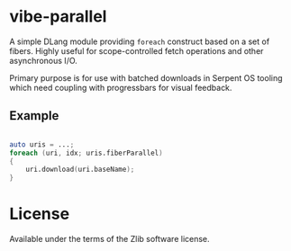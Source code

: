 # vibe-parallel

A simple DLang module providing `foreach` construct based on a set of fibers.
Highly useful for scope-controlled fetch operations and other asynchronous I/O.

Primary purpose is for use with batched downloads in Serpent OS tooling which need
coupling with progressbars for visual feedback.

## Example

```d

auto uris = ...;
foreach (uri, idx; uris.fiberParallel)
{
    uri.download(uri.baseName);
}
```

# License

Available under the terms of the Zlib software license.
